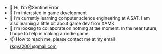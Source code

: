 - 👋 Hi, I’m @SentinelError
- 👀 I’m interested in game development
- 🌱 I’m currently learning computer science engineering at AISAT. I am also learning a little bit about game dev from XAMK
- 💞️ I’m looking to collaborate on nothing at the moment. In the near future, I hope to help in making an indie game
- 📫 How to reach me, please contact me at my email rkgva2001@gmail.com

<!---
SentinelError/SentinelError is a ✨ special ✨ repository because its `README.md` (this file) appears on your GitHub profile.
You can click the Preview link to take a look at your changes.
--->
